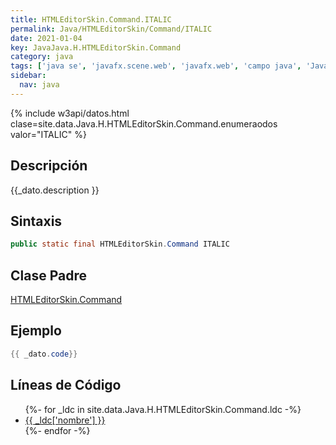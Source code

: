 ```yaml
---
title: HTMLEditorSkin.Command.ITALIC
permalink: Java/HTMLEditorSkin/Command/ITALIC
date: 2021-01-04
key: JavaJava.H.HTMLEditorSkin.Command
category: java
tags: ['java se', 'javafx.scene.web', 'javafx.web', 'campo java', 'Java 1.0']
sidebar: 
  nav: java
---
```


{% include w3api/datos.html clase=site.data.Java.H.HTMLEditorSkin.Command.enumeraodos valor="ITALIC" %}

## Descripción
{{_dato.description }}

## Sintaxis
~~~java
public static final HTMLEditorSkin.Command ITALIC
~~~

## Clase Padre
[HTMLEditorSkin.Command](/Java/HTMLEditorSkin/Command/)

## Ejemplo
~~~java
{{ _dato.code}}
~~~

## Líneas de Código
<ul>
{%- for _ldc in site.data.Java.H.HTMLEditorSkin.Command.ldc -%}
   <li>
       <a href="{{_ldc['url'] }}">{{ _ldc['nombre'] }}</a>
   </li>
{%- endfor -%}
</ul>
